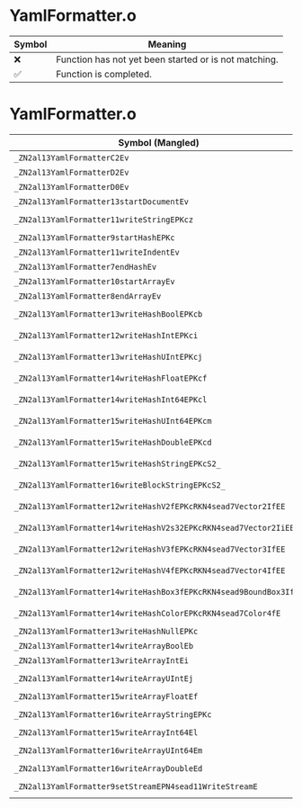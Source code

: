 # YamlFormatter.o
| Symbol | Meaning 
| ------------- | ------------- 
| :x: | Function has not yet been started or is not matching. 
| :white_check_mark: | Function is completed. 


# YamlFormatter.o
| Symbol (Mangled) | Symbol (Demangled) | Decompiled? |
| ------------- |  ------------- | ------------- |
| `_ZN2al13YamlFormatterC2Ev` | `al::YamlFormatter::YamlFormatter(void)` | :white_check_mark: |
| `_ZN2al13YamlFormatterD2Ev` | `al::YamlFormatter::~YamlFormatter()` | :white_check_mark: |
| `_ZN2al13YamlFormatterD0Ev` | `al::YamlFormatter::~YamlFormatter()` | :white_check_mark: |
| `_ZN2al13YamlFormatter13startDocumentEv` | `al::YamlFormatter::startDocument(void)` | :white_check_mark: |
| `_ZN2al13YamlFormatter11writeStringEPKcz` | `al::YamlFormatter::writeString(char const*,...)` | :white_check_mark: |
| `_ZN2al13YamlFormatter9startHashEPKc` | `al::YamlFormatter::startHash(char const*)` | :white_check_mark: |
| `_ZN2al13YamlFormatter11writeIndentEv` | `al::YamlFormatter::writeIndent(void)` | :white_check_mark: |
| `_ZN2al13YamlFormatter7endHashEv` | `al::YamlFormatter::endHash(void)` | :white_check_mark: |
| `_ZN2al13YamlFormatter10startArrayEv` | `al::YamlFormatter::startArray(void)` | :white_check_mark: |
| `_ZN2al13YamlFormatter8endArrayEv` | `al::YamlFormatter::endArray(void)` | :white_check_mark: |
| `_ZN2al13YamlFormatter13writeHashBoolEPKcb` | `al::YamlFormatter::writeHashBool(char const*,bool)` | :white_check_mark: |
| `_ZN2al13YamlFormatter12writeHashIntEPKci` | `al::YamlFormatter::writeHashInt(char const*,int)` | :white_check_mark: |
| `_ZN2al13YamlFormatter13writeHashUIntEPKcj` | `al::YamlFormatter::writeHashUInt(char const*,unsigned int)` | :white_check_mark: |
| `_ZN2al13YamlFormatter14writeHashFloatEPKcf` | `al::YamlFormatter::writeHashFloat(char const*,float)` | :white_check_mark: |
| `_ZN2al13YamlFormatter14writeHashInt64EPKcl` | `al::YamlFormatter::writeHashInt64(char const*,long)` | :white_check_mark: |
| `_ZN2al13YamlFormatter15writeHashUInt64EPKcm` | `al::YamlFormatter::writeHashUInt64(char const*,unsigned long)` | :white_check_mark: |
| `_ZN2al13YamlFormatter15writeHashDoubleEPKcd` | `al::YamlFormatter::writeHashDouble(char const*,double)` | :white_check_mark: |
| `_ZN2al13YamlFormatter15writeHashStringEPKcS2_` | `al::YamlFormatter::writeHashString(char const*,char const*)` | :white_check_mark: |
| `_ZN2al13YamlFormatter16writeBlockStringEPKcS2_` | `al::YamlFormatter::writeBlockString(char const*,char const*)` | :white_check_mark: |
| `_ZN2al13YamlFormatter12writeHashV2fEPKcRKN4sead7Vector2IfEE` | `al::YamlFormatter::writeHashV2f(char const*,sead::Vector2<float> const&)` | :white_check_mark: |
| `_ZN2al13YamlFormatter14writeHashV2s32EPKcRKN4sead7Vector2IiEE` | `al::YamlFormatter::writeHashV2s32(char const*,sead::Vector2<int> const&)` | :white_check_mark: |
| `_ZN2al13YamlFormatter12writeHashV3fEPKcRKN4sead7Vector3IfEE` | `al::YamlFormatter::writeHashV3f(char const*,sead::Vector3<float> const&)` | :white_check_mark: |
| `_ZN2al13YamlFormatter12writeHashV4fEPKcRKN4sead7Vector4IfEE` | `al::YamlFormatter::writeHashV4f(char const*,sead::Vector4<float> const&)` | :white_check_mark: |
| `_ZN2al13YamlFormatter14writeHashBox3fEPKcRKN4sead9BoundBox3IfEE` | `al::YamlFormatter::writeHashBox3f(char const*,sead::BoundBox3<float> const&)` | :white_check_mark: |
| `_ZN2al13YamlFormatter14writeHashColorEPKcRKN4sead7Color4fE` | `al::YamlFormatter::writeHashColor(char const*,sead::Color4f const&)` | :white_check_mark: |
| `_ZN2al13YamlFormatter13writeHashNullEPKc` | `al::YamlFormatter::writeHashNull(char const*)` | :white_check_mark: |
| `_ZN2al13YamlFormatter14writeArrayBoolEb` | `al::YamlFormatter::writeArrayBool(bool)` | :white_check_mark: |
| `_ZN2al13YamlFormatter13writeArrayIntEi` | `al::YamlFormatter::writeArrayInt(int)` | :white_check_mark: |
| `_ZN2al13YamlFormatter14writeArrayUIntEj` | `al::YamlFormatter::writeArrayUInt(unsigned int)` | :white_check_mark: |
| `_ZN2al13YamlFormatter15writeArrayFloatEf` | `al::YamlFormatter::writeArrayFloat(float)` | :white_check_mark: |
| `_ZN2al13YamlFormatter16writeArrayStringEPKc` | `al::YamlFormatter::writeArrayString(char const*)` | :white_check_mark: |
| `_ZN2al13YamlFormatter15writeArrayInt64El` | `al::YamlFormatter::writeArrayInt64(long)` | :white_check_mark: |
| `_ZN2al13YamlFormatter16writeArrayUInt64Em` | `al::YamlFormatter::writeArrayUInt64(unsigned long)` | :white_check_mark: |
| `_ZN2al13YamlFormatter16writeArrayDoubleEd` | `al::YamlFormatter::writeArrayDouble(double)` | :white_check_mark: |
| `_ZN2al13YamlFormatter9setStreamEPN4sead11WriteStreamE` | `al::YamlFormatter::setStream(sead::WriteStream *)` | :white_check_mark: |
